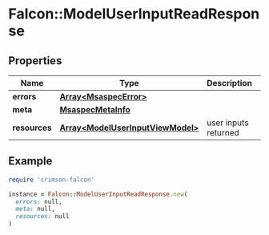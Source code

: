 # Falcon::ModelUserInputReadResponse

## Properties

| Name | Type | Description | Notes |
| ---- | ---- | ----------- | ----- |
| **errors** | [**Array&lt;MsaspecError&gt;**](MsaspecError.md) |  | [optional] |
| **meta** | [**MsaspecMetaInfo**](MsaspecMetaInfo.md) |  |  |
| **resources** | [**Array&lt;ModelUserInputViewModel&gt;**](ModelUserInputViewModel.md) | user inputs returned |  |

## Example

```ruby
require 'crimson-falcon'

instance = Falcon::ModelUserInputReadResponse.new(
  errors: null,
  meta: null,
  resources: null
)
```

